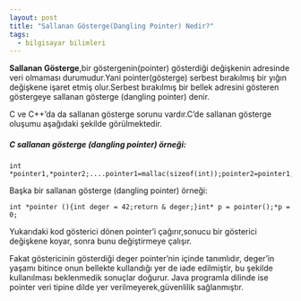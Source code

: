 ```yaml
---
layout: post
title: "Sallanan Gösterge(Dangling Pointer) Nedir?"
tags:
  - bilgisayar bilimleri
---
```


**Sallanan Gösterge**,bir göstergenin(pointer) gösterdiği değişkenin adresinde veri olmaması durumudur.Yani pointer(gösterge) serbest bırakılmış bir yığın değişkene işaret etmiş olur.Serbest bırakılmış bir bellek adresini gösteren göstergeye sallanan gösterge (dangling pointer) denir.

C ve C++’da da sallanan gösterge sorunu vardır.C’de sallanan gösterge oluşumu aşağıdaki şekilde görülmektedir.

##### C sallanan gösterge (dangling pointer) örneği:

```
int *pointer1,*pointer2;....pointer1=mallac(sizeof(int));pointer2=pointer1;free(pointer1);
```

Başka bir sallanan gösterge (dangling pointer) örneği:

```
int *pointer (){int deger = 42;return & deger;}int* p = pointer();*p = 0;
```

Yukarıdaki kod gösterici dönen pointer’i çağırır,sonucu bir gösterici değişkene koyar, sonra bunu değiştirmeye çalışır.

Fakat göstericinin gösterdiği deger pointer’nin içinde tanımlıdır, deger’in yaşamı bitince onun bellekte kullandığı yer de iade edilmiştir, bu şekilde kullanılması beklenmedik sonuçlar doğurur.
Java programla dilinde ise pointer veri tipine dilde yer verilmeyerek,güvenlilik sağlanmıştır.